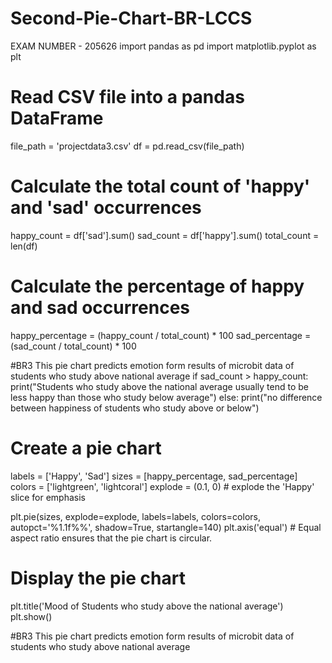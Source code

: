# Second-Pie-Chart-BR-LCCS
EXAM NUMBER - 205626
import pandas as pd
import matplotlib.pyplot as plt



# Read CSV file into a pandas DataFrame
file_path = 'projectdata3.csv'
df = pd.read_csv(file_path)

# Calculate the total count of 'happy' and 'sad' occurrences
happy_count = df['sad'].sum()
sad_count = df['happy'].sum()
total_count = len(df)

# Calculate the percentage of happy and sad occurrences
happy_percentage = (happy_count / total_count) * 100
sad_percentage = (sad_count / total_count) * 100

#BR3 This pie chart predicts emotion form results of microbit data of students who study above national average
if sad_count > happy_count:
    print("Students who study above the national average usually tend to be less happy than those who study below average")
else:
    print("no difference between happiness of students who study above or below")

# Create a pie chart
labels = ['Happy', 'Sad']
sizes = [happy_percentage, sad_percentage]
colors = ['lightgreen', 'lightcoral']
explode = (0.1, 0)  # explode the 'Happy' slice for emphasis

plt.pie(sizes, explode=explode, labels=labels, colors=colors, autopct='%1.1f%%', shadow=True, startangle=140)
plt.axis('equal')  # Equal aspect ratio ensures that the pie chart is circular.

# Display the pie chart
plt.title('Mood of Students who study above the national average')
plt.show()

#BR3 This pie chart predicts emotion form results of microbit data of students who study above national average

